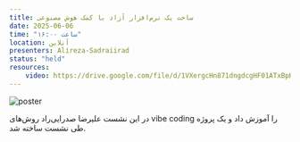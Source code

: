 ```yaml
---
title: ساخت یک نرم‌افزار آزاد با کمک هوش مصنوعی
date: 2025-06-06
time: "ساعت ۱۶:۰۰"
location: آنلاین
presenters: Alireza-Sadraiirad
status: "held"
resources:
    video: https://drive.google.com/file/d/1VXergcHn871dngdcgHF01ATxBpKLqwDq/view?usp=sharing
---
```



![poster](session8_poster.jpg)

در این نشست علیرضا صدرایی‌راد روش‌های vibe coding را آموزش داد و یک پروژه طی نشست ساخته شد.